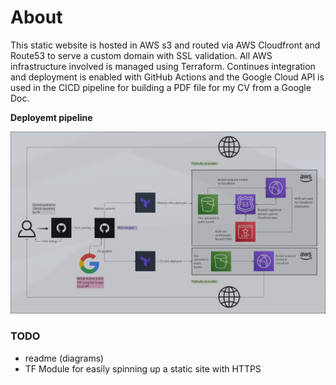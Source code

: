 # About

This static website is hosted in AWS s3 and routed via AWS Cloudfront and Route53 to serve a custom domain with SSL validation. All AWS infrastructure involved is managed using Terraform. Continues integration and deployment is enabled with GitHub Actions and the Google Cloud API is used in the CICD pipeline for building a PDF file for my CV from a Google Doc.

__Deployemt pipeline__

<p align="center">

  <img src="./assets/diagram.png?raw=true" />

</p>


### TODO

- readme (diagrams)
- TF Module for easily spinning up a static site with HTTPS 